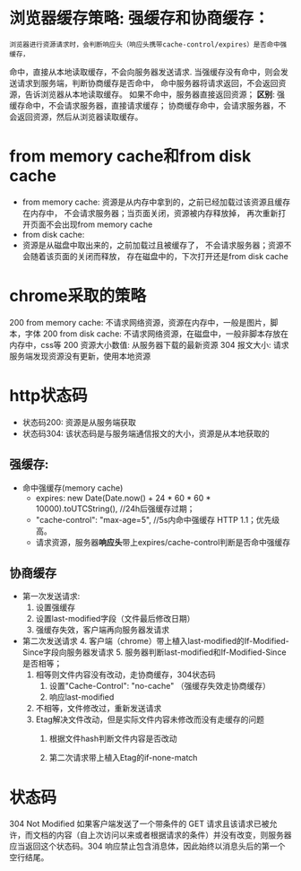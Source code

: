 # 浏览器缓存策略: 强缓存和协商缓存：
	浏览器进行资源请求时，会判断响应头（响应头携带cache-control/expires）是否命中强缓存，
  命中，直接从本地读取缓存，不会向服务器发送请求.
	当强缓存没有命中，则会发送请求到服务端，判断协商缓存是否命中，
  命中服务器将请求返回，不会返回资源，告诉浏览器从本地读取缓存。
	如果不命中，服务器直接返回资源；
  **区别**: 强缓存命中，不会请求服务器，直接请求缓存；
		        协商缓存命中，会请求服务器，不会返回资源，然后从浏览器读取缓存。

# from memory cache和from disk cache
* from memory cache: 
  资源是从内存中拿到的，之前已经加载过该资源且缓存在内存中，
  不会请求服务器；当页面关闭，资源被内存释放掉，
  再次重新打开页面不会出现from memory cache
* from disk cache: 
* 资源是从磁盘中取出来的，之前加载过且被缓存了，
  不会请求服务器；资源不会随着该页面的关闭而释放，
  存在磁盘中的，下次打开还是from disk cache

# chrome采取的策略
200 from memory cache: 不请求网络资源，资源在内存中，一般是图片，脚本，字体
200 from disk cache: 不请求网络资源，在磁盘中，一般非脚本存放在内存中，css等
200 资源大小数值: 从服务器下载的最新资源
304 报文大小: 请求服务端发现资源没有更新，使用本地资源

# http状态码
* 状态码200: 资源是从服务端获取
* 状态码304: 该状态码是与服务端通信报文的大小，资源是从本地获取的

## 强缓存:
* 命中强缓存(memory cache)				
  * expires: new Date(Date.now() + 24 * 60 * 60 * 10000).toUTCString(), //24h后强缓存过期；
  * "cache-control": "max-age=5",  //5s内命中强缓存 HTTP 1.1；优先级高。
  * 请求资源，服务器**响应头**带上expires/cache-control判断是否命中强缓存
## 协商缓存
- 第一次发送请求:
  1. 设置强缓存
  2. 设置last-modified字段（文件最后修改日期）
  3. 强缓存失效，客户端再向服务器发请求
- 第二次发送请求
  4. 客户端（chrome）带上植入last-modified的If-Modified-Since字段向服务器发请求
  5. 服务器判断last-modified和If-Modified-Since是否相等；
     1. 相等则文件内容没有改动，走协商缓存，304状态码
        1. 设置"Cache-Control": "no-cache" （强缓存失效走协商缓存）
        2. 响应last-modified
     2. 不相等，文件修改过，重新发送请求
  6. Etag解决文件改动，但是实际文件内容未修改而没有走缓存的问题
     1. 根据文件hash判断文件内容是否改动

     2. 第二次请求带上植入Etag的if-none-match

# 状态码
304 Not Modified
如果客户端发送了一个带条件的 GET 请求且该请求已被允许，而文档的内容（自上次访问以来或者根据请求的条件）并没有改变，则服务器应当返回这个状态码。304 响应禁止包含消息体，因此始终以消息头后的第一个空行结尾。